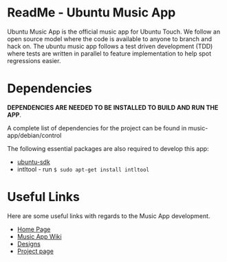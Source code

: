 ReadMe - Ubuntu Music App
===========================
Ubuntu Music App is the official music app for Ubuntu Touch. We follow an open
source model where the code is available to anyone to branch and hack on. The
ubuntu music app follows a test driven development (TDD) where tests are
written in parallel to feature implementation to help spot regressions easier.

Dependencies
============
**DEPENDENCIES ARE NEEDED TO BE INSTALLED TO BUILD AND RUN THE APP**.

A complete list of dependencies for the project can be found in music-app/debian/control

The following essential packages are also required to develop this app:
* [ubuntu-sdk](http://developer.ubuntu.com/start)
* intltool   - run  `$ sudo apt-get install intltool` 

Useful Links
============
Here are some useful links with regards to the Music App development.

* [Home Page](https://developer.ubuntu.com/en/community/core-apps/music/)
* [Music App Wiki](https://wiki.ubuntu.com/Touch/CoreApps/Music)
* [Designs](https://docs.google.com/presentation/d/1L3eGhOe-0eEmKtUurthpUEaweFradSFb3t6W-KiIZMU/edit#slide=id.g3e005603e_420)
* [Project page](https://launchpad.net/music-app) 
